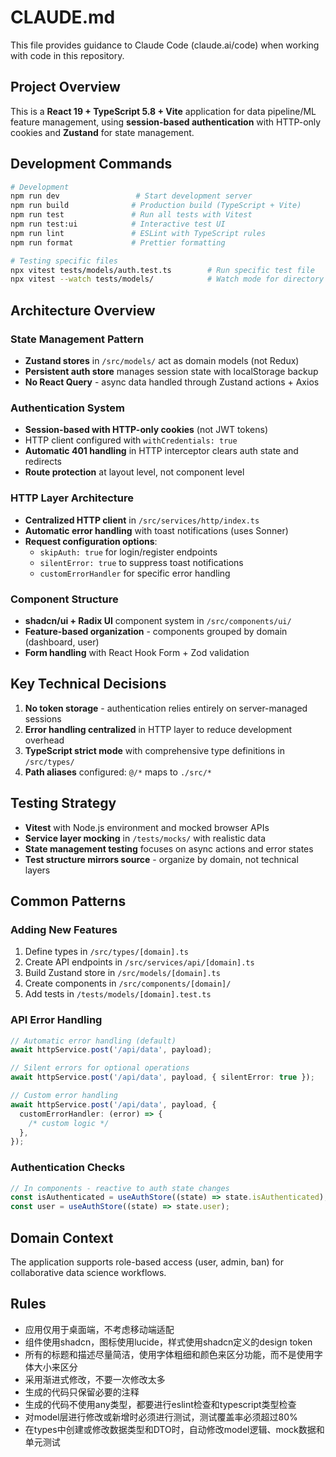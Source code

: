 # CLAUDE.md

This file provides guidance to Claude Code (claude.ai/code) when working with code in this repository.

## Project Overview

This is a **React 19 + TypeScript 5.8 + Vite** application for data pipeline/ML feature management, using **session-based authentication** with HTTP-only cookies and **Zustand** for state management.

## Development Commands

```bash
# Development
npm run dev                 # Start development server
npm run build              # Production build (TypeScript + Vite)
npm run test               # Run all tests with Vitest
npm run test:ui            # Interactive test UI
npm run lint               # ESLint with TypeScript rules
npm run format             # Prettier formatting

# Testing specific files
npx vitest tests/models/auth.test.ts        # Run specific test file
npx vitest --watch tests/models/            # Watch mode for directory
```

## Architecture Overview

### State Management Pattern

- **Zustand stores** in `/src/models/` act as domain models (not Redux)
- **Persistent auth store** manages session state with localStorage backup
- **No React Query** - async data handled through Zustand actions + Axios

### Authentication System

- **Session-based with HTTP-only cookies** (not JWT tokens)
- HTTP client configured with `withCredentials: true`
- **Automatic 401 handling** in HTTP interceptor clears auth state and redirects
- **Route protection** at layout level, not component level

### HTTP Layer Architecture

- **Centralized HTTP client** in `/src/services/http/index.ts`
- **Automatic error handling** with toast notifications (uses Sonner)
- **Request configuration options**:
  - `skipAuth: true` for login/register endpoints
  - `silentError: true` to suppress toast notifications
  - `customErrorHandler` for specific error handling

### Component Structure

- **shadcn/ui + Radix UI** component system in `/src/components/ui/`
- **Feature-based organization** - components grouped by domain (dashboard, user)
- **Form handling** with React Hook Form + Zod validation

## Key Technical Decisions

1. **No token storage** - authentication relies entirely on server-managed sessions
2. **Error handling centralized** in HTTP layer to reduce development overhead
3. **TypeScript strict mode** with comprehensive type definitions in `/src/types/`
4. **Path aliases** configured: `@/*` maps to `./src/*`

## Testing Strategy

- **Vitest** with Node.js environment and mocked browser APIs
- **Service layer mocking** in `/tests/mocks/` with realistic data
- **State management testing** focuses on async actions and error states
- **Test structure mirrors source** - organize by domain, not technical layers

## Common Patterns

### Adding New Features

1. Define types in `/src/types/[domain].ts`
2. Create API endpoints in `/src/services/api/[domain].ts`
3. Build Zustand store in `/src/models/[domain].ts`
4. Create components in `/src/components/[domain]/`
5. Add tests in `/tests/models/[domain].test.ts`

### API Error Handling

```typescript
// Automatic error handling (default)
await httpService.post('/api/data', payload);

// Silent errors for optional operations
await httpService.post('/api/data', payload, { silentError: true });

// Custom error handling
await httpService.post('/api/data', payload, {
  customErrorHandler: (error) => {
    /* custom logic */
  },
});
```

### Authentication Checks

```typescript
// In components - reactive to auth state changes
const isAuthenticated = useAuthStore((state) => state.isAuthenticated);
const user = useAuthStore((state) => state.user);
```

## Domain Context

The application supports role-based access (user, admin, ban) for collaborative data science workflows.

## Rules

- 应用仅用于桌面端，不考虑移动端适配
- 组件使用shadcn，图标使用lucide，样式使用shadcn定义的design token
- 所有的标题和描述尽量简洁，使用字体粗细和颜色来区分功能，而不是使用字体大小来区分
- 采用渐进式修改，不要一次修改太多
- 生成的代码只保留必要的注释
- 生成的代码不使用any类型，都要进行eslint检查和typescript类型检查
- 对model层进行修改或新增时必须进行测试，测试覆盖率必须超过80%
- 在types中创建或修改数据类型和DTO时，自动修改model逻辑、mock数据和单元测试
